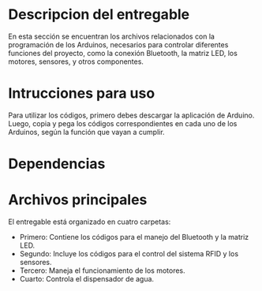 # Descripcion del entregable
En esta sección se encuentran los archivos relacionados con la programación de los Arduinos, necesarios para controlar diferentes funciones del proyecto, como la conexión Bluetooth, la matriz LED, los motores, sensores, y otros componentes.

# Intrucciones para uso
Para utilizar los códigos, primero debes descargar la aplicación de Arduino. Luego, copia y pega los códigos correspondientes en cada uno de los Arduinos, según la función que vayan a cumplir.

# Dependencias

# Archivos principales
El entregable está organizado en cuatro carpetas:

- Primero: Contiene los códigos para el manejo del Bluetooth y la matriz LED.
- Segundo: Incluye los códigos para el control del sistema RFID y los sensores.
- Tercero: Maneja el funcionamiento de los motores.
- Cuarto: Controla el dispensador de agua.
